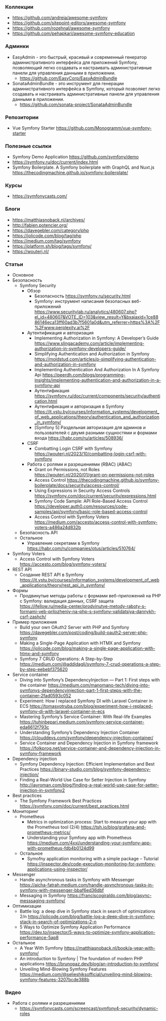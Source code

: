 ### Коллекции

- https://github.com/andreia/awesome-symfony
- https://github.com/sitepoint-editors/awesome-symfony
- https://github.com/rozehnal/awesome-symfony
- https://github.com/pehapkari/awesome-symfony-education

### Админки

- EasyAdmin - это быстрый, красивый и современный генератор административного интерфейса для приложений Symfony, позволяющий легко создавать и настраивать административные панели для управления данными в приложении.
  - https://github.com/EasyCorp/EasyAdminBundle
- SonataAdminBundle - это инструмент для генерации административного интерфейса в Symfony, который позволяет легко создавать и настраивать административные панели для управления данными в приложении.
  - https://github.com/sonata-project/SonataAdminBundle

### Репозитории

- Vue Symfony Starter https://github.com/Monogramm/vue-symfony-starter

### Полезные ссылки

- Symfony Demo Application https://github.com/symfony/demo
- https://symfony.ru/doc/current/index.html
- Symfony Boilerplate. A Symfony boilerplate with GraphQL and Nuxt.js https://thecodingmachine.github.io/symfony-boilerplate/

### Курсы

- https://symfonycasts.com/

### Блоги

- https://matthiasnoback.nl/archives/
- http://fabien.potencier.org/
- https://davegebler.com/category/php
- https://jolicode.com/blog/tag/php
- https://medium.com/tag/symfony
- https://platform.sh/blog/tags/symfony/
- https://wouterj.nl/

### Статьи

- Основное
- Безопасность
  - Symfony Security
    - Обзор
      - Безопасность https://symfony.ru/security.html
      - Symfony: инструмент написания безопасных веб-приложений https://www.securitylab.ru/analytics/480607.php?el_id=480607&VOTE_ID=103&view_result=Y&bxajaxid=1ce8886146eca13ff60ad3b7f5601a0d&utm_referrer=https%3A%2F%2Fwww.perplexity.ai%2F
    - Аутентификация и авторизация
      - Implementing Authorization in Symfony: A Developer’s Guide https://www.slingacademy.com/article/implementing-authorization-in-symfony-developers-guide/
      - Simplifying Authentication and Authorization in Symfony https://moldstud.com/articles/p-simplifying-authentication-and-authorization-in-symfony
      - Implementing Authentication And Authorization In A Symfony Api https://peerdh.com/blogs/programming-insights/implementing-authentication-and-authorization-in-a-symfony-api
      - Аутентификация https://symfony.ru/doc/current/components/security/authentication.html
      - Аутентификация и авторизация в Symfony https://it.vstu.by/courses/information_systems/development_of_web_applications/theory/authentication_and_authorization_in_symfony/
      - [Symfony 5] Раздельная авторизация для админов и пользователей с двумя разными сущностями и формами входа https://habr.com/ru/articles/508936/
    - CSRF
      - Combatting Login CSRF with Symfony https://wouterj.nl/2023/10/combatting-login-csrf-with-symfony
    - Работа с ролями и разрешениями (RBAC) (ABAC)
      - Grant on Permissions, not Roles https://wouterj.nl/2020/01/grant-on-permissions-not-roles
      - Access Control https://thecodingmachine.github.io/symfony-boilerplate/docs/security/access-control/
      - Using Expressions in Security Access Controls https://symfony.com/doc/current/security/expressions.html
      - Symfony Code Sample: API Role-Based Access Control https://developer.auth0.com/resources/code-samples/api/symfony/basic-role-based-access-control
      - Access Control with Symfony Voters https://medium.com/accesto/access-control-with-symfony-voters-a486a24d832b
  - Безопасность API
  - Остальное
    - Управление секретами в Symfony https://habr.com/ru/companies/otus/articles/510764/
- Symfony Voters
  - Access Control with Symfony Voters https://accesto.com/blog/symfony-voters/
- REST API
  - Создание REST API в Symfony https://it.vstu.by/courses/information_systems/development_of_web_applications/theory/rest_api_in_symfony/
- Формы
  - Продвинутые методы работы с формами веб-приложений на PHP с Symfony: валидация данных, CSRF защита https://ifellow.ru/media-center/prodvinutye-metody-raboty-s-formami-veb-prilozheniy-na-php-s-symfony-validatsiya-dannykh-csrf-zashch/
- Пример приложения
  - Build your own OAuth2 Server with PHP and Symfony https://davegebler.com/post/coding/build-oauth2-server-php-symfony
  - Making a Single-Page Application with HTMX and Symfony https://jolicode.com/blog/making-a-single-page-application-with-htmx-and-symfony
  - Symfony 7 CRUD Operations: A Step-by-Step https://medium.com/@addidagli/symfony-7-crud-operations-a-step-by-step-eebebf375620
- Service container
  - Diving into Symfony’s DependencyInjection — Part 1: First steps with the container https://medium.com/manomano-tech/diving-into-symfonys-dependencyinjection-part-1-first-steps-with-the-container-2fad0593c052
  - Experiment: How I replaced Symfony DI with Laravel Container in ECS https://tomasvotruba.com/blog/experiment-how-i-replaced-symfony-di-with-laravel-container-in-ecs
  - Mastering Symfony’s Service Container: With Real-life Examples https://tuhinbepari.medium.com/symfony-service-container-eda6612f793c
  - Understanding Symfony’s Dependency Injection Container https://clouddevs.com/symfony/dependency-injection-container/
  - Service Container and Dependency Injection in Symfony framework https://folkprog.net/service-container-and-dependency-injection-in-symfony-framework
- Dependency injection
  - Symfony Dependency Injection: Efficient Implementation and Best Practices https://binary-studio.com/blog/symfony-dependency-injection/
  - Finding a Real-World Use Case for Setter Injection in Symfony http://jayroman.com/blog/finding-a-real-world-use-case-for-setter-injection-in-symfony2
- Best practices
  - The Symfony Framework Best Practices https://symfony.com/doc/current/best_practices.html
- Мониторинг
  - Prometheus
    - Metrics in optimization process: Start to measure your app with the Prometheus tool (2/4) https://tsh.io/blog/grafana-and-prometheus-metrics/
    - Understanding your Symfony app with Prometheus https://medium.com/4xxi/understanding-your-symfony-app-with-prometheus-fdb4b0124d99
  - Остальное
    - Symofny application monitoring with a simple package – Tutorial https://inspector.dev/code-execution-monitoring-for-symfony-applications-using-inspector/
- Messenger
  - Handle asynchronous tasks in Symfony with Messenger https://aicha-fatrah.medium.com/handle-asynchronous-tasks-in-symfony-with-messenger-bbaf6ed36dbf
  - Messaging in Symfony https://franciscogiraldo.com/blog/async-messsaging-symfony/
- Оптимизации
  - Battle log: a deep dive in Symfony stack in search of optimizations 2/n https://jolicode.com/blog/battle-log-a-deep-dive-in-symfony-stack-in-search-of-optimizations-2-n
  - 5 Ways to Optimize Symfony Application Performance https://dev.to/inspector/5-ways-to-optimize-symfony-application-performance-5ap8
- Остальное
  - A Year With Symfony https://matthiasnoback.nl/book/a-year-with-symfony/
  - An introduction to Symfony | The foundation of modern PHP applications https://brunopaz.dev/blog/an-introduction-to-symfony/
  - Unveiling Mind-Blowing Symfony Features https://medium.com/@selieshjksofficial/unveiling-mind-blowing-symfony-features-3207bcde388b
  
### Видео

- Работа с ролями и разрешениями
  - https://symfonycasts.com/screencast/symfony4-security/dynamic-roles